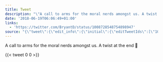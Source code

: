 ```yaml
---
title: Tweet
description: "\"A call to arms for the moral nerds amongst us. A twist at the end \U0001F3B2 \""
date: '2018-06-19T06:06:49+01:00'
links:
  - 'https://twitter.com/BryantD/status/1008728548754898947'
source: "{\"tweet\":{\"edit_info\":{\"initial\":{\"editTweetIds\":[\"1008955995660271618\"],\"editableUntil\":\"2018-06-19T07:13:49.518Z\",\"editsRemaining\":\"5\",\"isEditEligible\":true}},\"retweeted\":false,\"source\":\"<a href=\\\"http://twitter.com/download/android\\\" rel=\\\"nofollow\\\">Twitter for Android</a>\",\"entities\":{\"hashtags\":[],\"symbols\":[],\"user_mentions\":[],\"urls\":[{\"url\":\"https://t.co/SXrfpWI1Tf\",\"expanded_url\":\"https://twitter.com/BryantD/status/1008728548754898947\",\"display_url\":\"twitter.com/BryantD/status…\",\"indices\":[\"68\",\"91\"]}]},\"display_text_range\":[\"0\",\"91\"],\"favorite_count\":\"0\",\"id_str\":\"1008955995660271618\",\"truncated\":false,\"retweet_count\":\"0\",\"id\":\"1008955995660271618\",\"possibly_sensitive\":false,\"created_at\":\"Tue Jun 19 06:13:49 +0000 2018\",\"favorited\":false,\"full_text\":\"A call to arms for the moral nerds amongst us. A twist at the end \U0001F3B2 https://t.co/SXrfpWI1Tf\",\"lang\":\"en\"}}"
---
```

A call to arms for the moral nerds amongst us. A twist at the end 🎲 
    
{{< tweet 0 0 >}}
    
